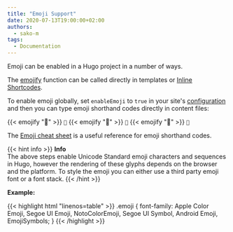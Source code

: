 ```yaml
---
title: "Emoji Support"
date: 2020-07-13T19:00:00+02:00
authors:
  - sako-m
tags:
  - Documentation
---
```


Emoji can be enabled in a Hugo project in a number of ways.

<!--more-->

The [emojify](https://gohugo.io/functions/emojify/) function can be called directly in templates or [Inline Shortcodes](https://gohugo.io/templates/shortcode-templates/#inline-shortcodes).

To enable emoji globally, set `enableEmoji` to `true` in your site's [configuration](https://gohugo.io/getting-started/configuration/) and then you can type emoji shorthand codes directly in content files:

<!-- markdownlint-disable -->
<!-- spellchecker-disable -->

<span class="no-wrap">{{< emojify ":see_no_evil:" >}} <code>:see_no_evil:</code></span>
<span class="no-wrap">{{< emojify ":hear_no_evil:" >}} <code>:hear_no_evil:</code></span>
<span class="no-wrap">{{< emojify ":speak_no_evil:" >}} <code>:speak_no_evil:</code></span>

<!-- spellchecker-enable -->
<!-- markdownlint-restore -->

The [Emoji cheat sheet](http://www.emoji-cheat-sheet.com/) is a useful reference for emoji shorthand codes.

{{< hint info >}}
**Info**\
The above steps enable Unicode Standard emoji characters and sequences in Hugo, however the rendering of these glyphs depends on the browser and the platform. To style the emoji you can either use a third party emoji font or a font stack.
{{< /hint >}}

**Example:**

<!-- spellchecker-disable -->
<!-- prettier-ignore -->
{{< highlight html "linenos=table" >}}
.emoji {
  font-family: Apple Color Emoji, Segoe UI Emoji, NotoColorEmoji, Segoe UI Symbol, Android Emoji, EmojiSymbols;
}
{{< /highlight >}}

<!-- spellchecker-enable -->
